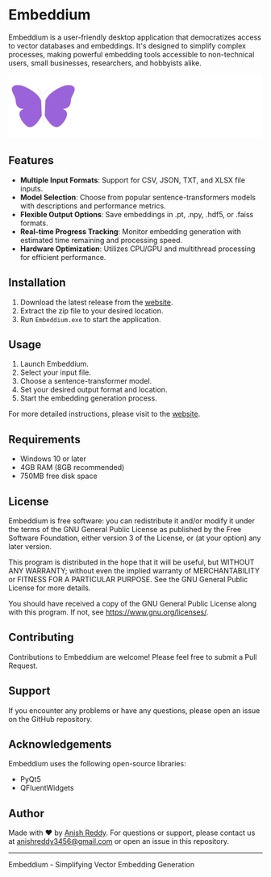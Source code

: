 # Embeddium

Embeddium is a user-friendly desktop application that democratizes access to vector databases and embeddings. It's designed to simplify complex processes, making powerful embedding tools accessible to non-technical users, small businesses, researchers, and hobbyists alike.

![Embeddium Logo](resources/readme_logo.png)

## Features

- **Multiple Input Formats**: Support for CSV, JSON, TXT, and XLSX file inputs.
- **Model Selection**: Choose from popular sentence-transformers models with descriptions and performance metrics.
- **Flexible Output Options**: Save embeddings in .pt, .npy, .hdf5, or .faiss formats.
- **Real-time Progress Tracking**: Monitor embedding generation with estimated time remaining and processing speed.
- **Hardware Optimization**: Utilizes CPU/GPU and multithread processing for efficient performance.

## Installation

1. Download the latest release from the [website](https://anish-reddy-k.github.io/embeddium-app/).
2. Extract the zip file to your desired location.
3. Run `Embeddium.exe` to start the application.

## Usage

1. Launch Embeddium.
2. Select your input file.
3. Choose a sentence-transformer model.
4. Set your desired output format and location.
5. Start the embedding generation process.

For more detailed instructions, please visit to the [website]([link-to-user-guide](https://anish-reddy-k.github.io/embeddium-app/)).

## Requirements

- Windows 10 or later
- 4GB RAM (8GB recommended)
- 750MB free disk space

## License

Embeddium is free software: you can redistribute it and/or modify it under the terms of the GNU General Public License as published by the Free Software Foundation, either version 3 of the License, or (at your option) any later version.

This program is distributed in the hope that it will be useful, but WITHOUT ANY WARRANTY; without even the implied warranty of MERCHANTABILITY or FITNESS FOR A PARTICULAR PURPOSE. See the GNU General Public License for more details.

You should have received a copy of the GNU General Public License along with this program. If not, see <https://www.gnu.org/licenses/>.

## Contributing

Contributions to Embeddium are welcome! Please feel free to submit a Pull Request.

## Support

If you encounter any problems or have any questions, please open an issue on the GitHub repository.

## Acknowledgements

Embeddium uses the following open-source libraries:
- PyQt5
- QFluentWidgets

## Author

Made with ❤️ by [Anish Reddy](https://anishreddy.tech).
For questions or support, please contact us at anishreddy3456@gmail.com or open an issue in this repository.

---

Embeddium - Simplifying Vector Embedding Generation
